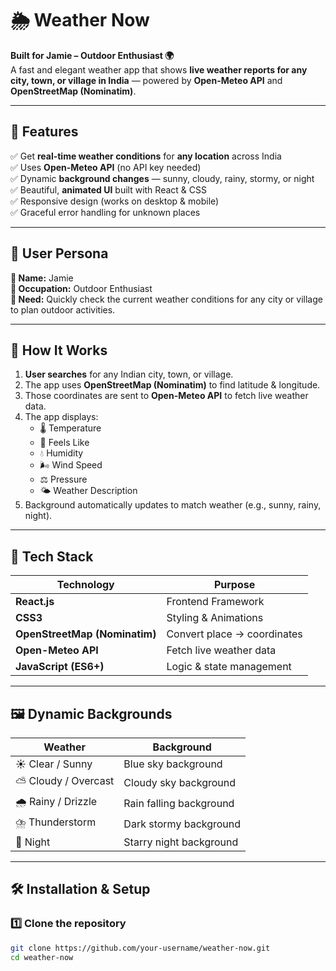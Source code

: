 # 🌦️ Weather Now

**Built for Jamie – Outdoor Enthusiast 🌍**  
A fast and elegant weather app that shows **live weather reports for any city, town, or village in India** — powered by **Open-Meteo API** and **OpenStreetMap (Nominatim)**.

---

## 🚀 Features

✅ Get **real-time weather conditions** for **any location** across India  
✅ Uses **Open-Meteo API** (no API key needed)  
✅ Dynamic **background changes** — sunny, cloudy, rainy, stormy, or night  
✅ Beautiful, **animated UI** built with React & CSS  
✅ Responsive design (works on desktop & mobile)  
✅ Graceful error handling for unknown places  

---

## 🎯 User Persona

**👤 Name:** Jamie  
**💼 Occupation:** Outdoor Enthusiast  
**🌱 Need:** Quickly check the current weather conditions for any city or village to plan outdoor activities.  

---

## 🧠 How It Works

1. **User searches** for any Indian city, town, or village.  
2. The app uses **OpenStreetMap (Nominatim)** to find latitude & longitude.  
3. Those coordinates are sent to **Open-Meteo API** to fetch live weather data.  
4. The app displays:
   - 🌡️ Temperature  
   - 🤗 Feels Like  
   - 💧 Humidity  
   - 🌬️ Wind Speed  
   - ⚖️ Pressure  
   - 🌤️ Weather Description  
5. Background automatically updates to match weather (e.g., sunny, rainy, night).

---

## 🧩 Tech Stack

| Technology | Purpose |
|-------------|----------|
| **React.js** | Frontend Framework |
| **CSS3** | Styling & Animations |
| **OpenStreetMap (Nominatim)** | Convert place → coordinates |
| **Open-Meteo API** | Fetch live weather data |
| **JavaScript (ES6+)** | Logic & state management |

---

## 🖼️ Dynamic Backgrounds

| Weather | Background |
|----------|-------------|
| ☀️ Clear / Sunny | Blue sky background |
| ⛅ Cloudy / Overcast | Cloudy sky background |
| 🌧️ Rainy / Drizzle | Rain falling background |
| ⛈️ Thunderstorm | Dark stormy background |
| 🌙 Night | Starry night background |

---

## 🛠️ Installation & Setup

### 1️⃣ Clone the repository
```bash
git clone https://github.com/your-username/weather-now.git
cd weather-now
